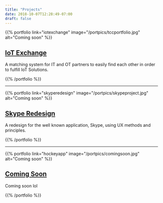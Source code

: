 ```yaml
---
title: "Projects"
date: 2018-10-07T12:28:49-07:00
draft: false
---
```


{{% portfolio link="iotexchange" image="/portpics/tccportfolio.jpg" alt="Coming soon" %}}

## [IoT Exchange](/iotexchange)

A matching system for IT and OT partners to easily find each other in order to fulfill IoT Solutions.

{{% /portfolio %}}

-----------------------------


{{% portfolio link="skyperedesign" image="/portpics/skypeproject.jpg" alt="Coming soon" %}}

## [Skype Redesign](/skyperedesign)

A redesign for the well known application, Skype, using UX methods and principles.

{{% /portfolio %}}

-----------------------------


{{% portfolio link="hockeyapp" image="/portpics/comingsoon.jpg" alt="Coming soon" %}}

## [Coming Soon](/hockeyapp)

Coming soon lol

{{% /portfolio %}}